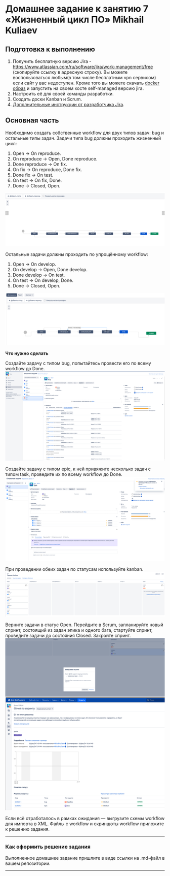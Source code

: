 # Домашнее задание к занятию 7 «Жизненный цикл ПО» Mikhail Kuliaev

## Подготовка к выполнению

1. Получить бесплатную версию Jira - https://www.atlassian.com/ru/software/jira/work-management/free (скопируйте ссылку в адресную строку). Вы можете воспользоваться любым(в том числе бесплатным vpn сервисом) если сайт у вас недоступен. Кроме того вы можете скачать [docker образ](https://hub.docker.com/r/atlassian/jira-software/#) и запустить на своем хосте self-managed версию jira.
2. Настроить её для своей команды разработки.
3. Создать доски Kanban и Scrum.
4. [Дополнительные инструкции от разработчика Jira](https://support.atlassian.com/jira-cloud-administration/docs/import-and-export-issue-workflows/).

## Основная часть

Необходимо создать собственные workflow для двух типов задач: bug и остальные типы задач. Задачи типа bug должны проходить жизненный цикл:

1. Open -> On reproduce.
2. On reproduce -> Open, Done reproduce.
3. Done reproduce -> On fix.
4. On fix -> On reproduce, Done fix.
5. Done fix -> On test.
6. On test -> On fix, Done.
7. Done -> Closed, Open.

![Screnshot](https://github.com/mkuliaev/mnt-homeworks/blob/MNT-video/09-ci-01-intro/PNG/workflow_bug.png)


Остальные задачи должны проходить по упрощённому workflow:

1. Open -> On develop.
2. On develop -> Open, Done develop.
3. Done develop -> On test.
4. On test -> On develop, Done.
5. Done -> Closed, Open.

![Screnshot](https://github.com/mkuliaev/mnt-homeworks/blob/MNT-video/09-ci-01-intro/PNG/workflow_other.png)


**Что нужно сделать**

Создайте задачу с типом bug, попытайтесь провести его по всему workflow до Done.
![Screnshot](https://github.com/mkuliaev/mnt-homeworks/blob/MNT-video/09-ci-01-intro/PNG/2024-12-27_14-58-47.png)


Создайте задачу с типом epic, к ней привяжите несколько задач с типом task, проведите их по всему workflow до Done.
![Screnshot](https://github.com/mkuliaev/mnt-homeworks/blob/MNT-video/09-ci-01-intro/PNG/epic.png)


При проведении обеих задач по статусам используйте kanban.
![Screnshot](https://github.com/mkuliaev/mnt-homeworks/blob/MNT-video/09-ci-01-intro/PNG/bug_3.png)

Верните задачи в статус Open.
Перейдите в Scrum, запланируйте новый спринт, состоящий из задач эпика и одного бага, стартуйте спринт, проведите задачи до состояния Closed. Закройте спринт.
![Screnshot](https://github.com/mkuliaev/mnt-homeworks/blob/MNT-video/09-ci-01-intro/PNG/on_final.png)
![Screnshot](https://github.com/mkuliaev/mnt-homeworks/blob/MNT-video/09-ci-01-intro/PNG/final.png)


Если всё отработалось в рамках ожидания — выгрузите схемы workflow для импорта в XML. Файлы с workflow и скриншоты workflow приложите к решению задания.

---

### Как оформить решение задания

Выполненное домашнее задание пришлите в виде ссылки на .md-файл в вашем репозитории.

---
